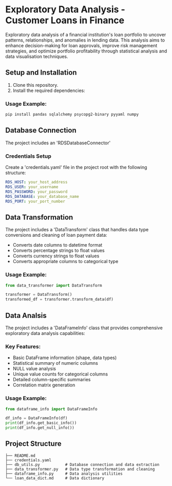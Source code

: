 # Exploratory Data Analysis - Customer Loans in Finance

Exploratory data analysis of a financial institution's loan portfolio to uncover patterns, relationships, and anomalies in lending data. This analysis aims to enhance decision-making for loan approvals, improve risk management strategies, and optimize portfolio profitability through statistical analysis and data visualisation techniques.

## Setup and Installation

1. Clone this repository.
2. Install the required dependencies:

### Usage Example:

```bash
pip install pandas sqlalchemy psycopg2-binary pyyaml numpy
```

## Database Connection

The project includes an 'RDSDatabaseConnector'

### Credentials Setup

Create a 'credentials.yaml' file in the project root with the following structure:

```yaml
RDS_HOST: your_host_address
RDS_USER: your_username
RDS_PASSWORD: your_password
RDS_DATABASE: your_database_name
RDS_PORT: your_port_number
```

## Data Transformation

The project includes a 'DataTransform' class that handles data type conversions and cleaning of loan payment data:

- Converts date columns to datetime format
- Converts percentage strings to float values
- Converts currency strings to float values
- Converts appropriate columns to categorical type

### Usage Example:

```python 
from data_transformer import DataTransform

transformer = DataTransform()
transformed_df = transformer.transform_data(df)
```

## Data Analsis

The project includes a 'DataFrameInfo' class that provides comprehensive exploratory data analysis capabilities:

### Key Features:

- Basic DataFrame information (shape, data types)
- Statistical summary of numeric columns
- NULL value analysis
- Unique value counts for categorical columns
- Detailed column-specific summaries
- Correlation matrix generation 

### Usage Example:

```python
from dataframe_info import DataFrameInfo

df_info = DataFrameInfo(df)
print(df_info.get_basic_info())
print(df_info.get_null_info())
```

## Project Structure

```
├── README.md
├── credentials.yaml
├── db_utils.py           # Database connection and data extraction
├── data_transformer.py   # Data type transformation and cleaning
├── dataframe_info.py     # Data analysis utilities
└── loan_data_dict.md     # Data dictionary
```